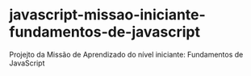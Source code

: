 # javascript-missao-iniciante-fundamentos-de-javascript
Projejto da Missão de Aprendizado do nível iniciante: Fundamentos de JavaScript 
